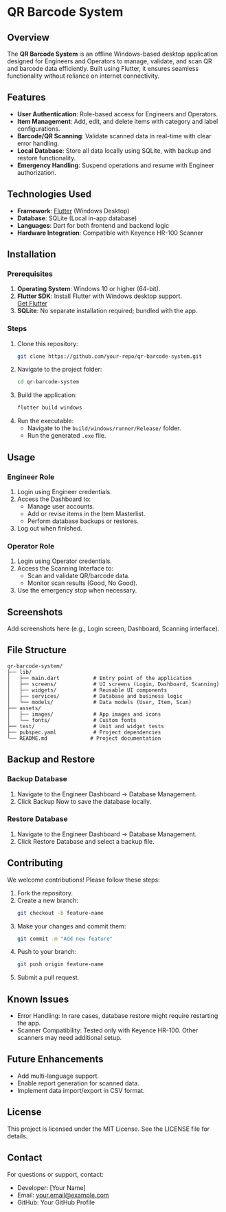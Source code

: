 # QR Barcode System

## Overview
The **QR Barcode System** is an offline Windows-based desktop application designed for Engineers and Operators to manage, validate, and scan QR and barcode data efficiently. Built using Flutter, it ensures seamless functionality without reliance on internet connectivity.

## Features
- **User Authentication**: Role-based access for Engineers and Operators.
- **Item Management**: Add, edit, and delete items with category and label configurations.
- **Barcode/QR Scanning**: Validate scanned data in real-time with clear error handling.
- **Local Database**: Store all data locally using SQLite, with backup and restore functionality.
- **Emergency Handling**: Suspend operations and resume with Engineer authorization.

## Technologies Used
- **Framework**: [Flutter](https://flutter.dev/) (Windows Desktop)
- **Database**: SQLite (Local in-app database)
- **Languages**: Dart for both frontend and backend logic
- **Hardware Integration**: Compatible with Keyence HR-100 Scanner

## Installation

### Prerequisites
1. **Operating System**: Windows 10 or higher (64-bit).
2. **Flutter SDK**: Install Flutter with Windows desktop support.  
   [Get Flutter](https://flutter.dev/docs/get-started/install)
3. **SQLite**: No separate installation required; bundled with the app.

### Steps
1. Clone this repository:
   ```bash
   git clone https://github.com/your-repo/qr-barcode-system.git
   ```
2. Navigate to the project folder:
   ```bash
   cd qr-barcode-system
   ```
3. Build the application:
   ```bash
   flutter build windows
   ```
4. Run the executable:
   - Navigate to the `build/windows/runner/Release/` folder.
   - Run the generated `.exe` file.

## Usage

### Engineer Role
1. Login using Engineer credentials.
2. Access the Dashboard to:
   - Manage user accounts.
   - Add or revise items in the Item Masterlist.
   - Perform database backups or restores.
3. Log out when finished.

### Operator Role
1. Login using Operator credentials.
2. Access the Scanning Interface to:
   - Scan and validate QR/barcode data.
   - Monitor scan results (Good, No Good).
3. Use the emergency stop when necessary.

## Screenshots
Add screenshots here (e.g., Login screen, Dashboard, Scanning interface).

## File Structure
```
qr-barcode-system/
├── lib/
│   ├── main.dart           # Entry point of the application
│   ├── screens/            # UI screens (Login, Dashboard, Scanning)
│   ├── widgets/            # Reusable UI components
│   ├── services/           # Database and business logic
│   └── models/             # Data models (User, Item, Scan)
├── assets/
│   ├── images/             # App images and icons
│   └── fonts/              # Custom fonts
├── test/                   # Unit and widget tests
├── pubspec.yaml            # Project dependencies
└── README.md              # Project documentation
```

## Backup and Restore

### Backup Database
1. Navigate to the Engineer Dashboard → Database Management.
2. Click Backup Now to save the database locally.

### Restore Database
1. Navigate to the Engineer Dashboard → Database Management.
2. Click Restore Database and select a backup file.

## Contributing
We welcome contributions! Please follow these steps:
1. Fork the repository.
2. Create a new branch:
   ```bash
   git checkout -b feature-name
   ```
3. Make your changes and commit them:
   ```bash
   git commit -m "Add new feature"
   ```
4. Push to your branch:
   ```bash
   git push origin feature-name
   ```
5. Submit a pull request.

## Known Issues
- Error Handling: In rare cases, database restore might require restarting the app.
- Scanner Compatibility: Tested only with Keyence HR-100. Other scanners may need additional setup.

## Future Enhancements
- Add multi-language support.
- Enable report generation for scanned data.
- Implement data import/export in CSV format.

## License
This project is licensed under the MIT License. See the LICENSE file for details.

## Contact
For questions or support, contact:
- Developer: [Your Name]
- Email: your.email@example.com
- GitHub: Your GitHub Profile